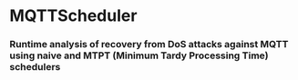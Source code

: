 # MQTTScheduler
### Runtime analysis of recovery from DoS attacks against MQTT using naive and MTPT (Minimum Tardy Processing Time) schedulers

